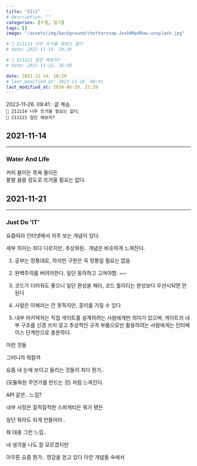 ```yaml
---
title: "2111"
# description: ""
categories: [수필, 일기]
tags: []
image: "/assets/img/background/chuttersnap-JxxhNRpdRaw-unsplash.jpg"

# 🌱 211114 너무 뜨거울 필요는 없다
# date: 2021-11-14. 10:29

# 🌱 211121 일단 해보자?
# date: 2021-11-21. 16:58

date: 2021-11-14. 10:29
# last_modified_at: 2023-11-26. 09:41
last_modified_at: 2024-08-29. 21:39
---
```


2023-11-26. 09:41 : 글 계승.  
`🌱 211114 너무 뜨거울 필요는 없다`,  
`🌱 211121 일단 해보자?`  

## 2021-11-14

---

### Water And Life

커피 물이든 목욕 물이든  
팔팔 끓을 정도로 뜨거울 필요는 없다.  

## 2021-11-21

---

### Just Do 'IT'

요즘따라 인터넷에서 자주 보는 개념이 있다.  

세부 의미는 죄다 다르지만, 추상화된.. 개념은 비슷하게 느껴진다.

1. 공부는 정통대로, 하지만 구현은 꼭 정통일 필요는 없음

2. 완벽주의를 버려야한다. 일단 동작하고 고쳐야함. ~~

3. 코드가 더러워도 좋으니 일단 완성을 해라, 코드 퀄리티는 완성보다 우선시되면 안된다

4. 사람은 이해라는 건 못하지만, 흥미를 가질 수 있다

5. 내부 아키텍처는 직접 게이트를 설계하려는 사람에게만 의미가 있으며, 게이트의 내부 구조를 신경 쓰지 않고 추상적인 규격 부품으로만 활용하려는 사람에게는 인터페이스 단계만으로 충분하다.

이런 것들  

그러니까 뭐랄까  

요즘 내 눈에 보이고 들리는 것들이 죄다 뭔가..  

(모듈화된 무언가를 만드는 것) 처럼 느껴진다.  

API 같은.. 느낌?

내부 사정은 질척질척한 스파게티든 뭐가 됐든  

일단 뭐라도 되게 만들어라..  

뭐 대충 그런 느낌..

내 생각을 나도 잘 모르겠지만  

아무튼 요즘 뭔가.. 영감을 얻고 있다 이런 개념들 속에서
